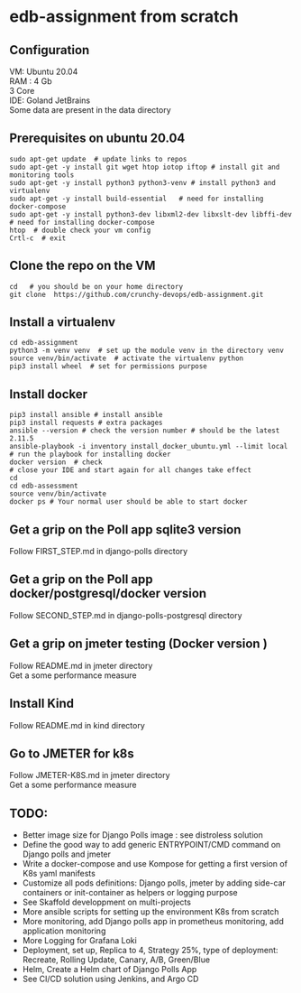 # edb-assignment from scratch

## Configuration 
VM: Ubuntu 20.04  
RAM : 4 Gb    
3 Core  
IDE: Goland  JetBrains  
Some data are present in the data directory

## Prerequisites on ubuntu 20.04
```shell
sudo apt-get update  # update links to repos
sudo apt-get -y install git wget htop iotop iftop # install git and monitoring tools
sudo apt-get -y install python3 python3-venv # install python3 and virtualenv
sudo apt-get -y install build-essential   # need for installing docker-compose
sudo apt-get -y install python3-dev libxml2-dev libxslt-dev libffi-dev # need for installing docker-compose
htop  # double check your vm config
Crtl-c  # exit
```

## Clone the repo  on the VM
```shell
cd   # you should be on your home directory
git clone  https://github.com/crunchy-devops/edb-assignment.git
```

## Install a virtualenv
```shell
cd edb-assignment
python3 -m venv venv  # set up the module venv in the directory venv
source venv/bin/activate  # activate the virtualenv python
pip3 install wheel  # set for permissions purpose
```

## Install docker 
```shell
pip3 install ansible # install ansible
pip3 install requests # extra packages
ansible --version # check the version number # should be the latest 2.11.5
ansible-playbook -i inventory install_docker_ubuntu.yml --limit local  # run the playbook for installing docker
docker version  # check 
# close your IDE and start again for all changes take effect
cd
cd edb-assessment
source venv/bin/activate
docker ps # Your normal user should be able to start docker  
```

## Get a grip on the Poll app sqlite3 version
Follow FIRST_STEP.md in django-polls directory

## Get a grip on the Poll app docker/postgresql/docker version
Follow SECOND_STEP.md in django-polls-postgresql  directory

## Get a grip on jmeter testing (Docker version )
Follow README.md in jmeter directory   
Get a some performance measure  

## Install Kind
Follow README.md in kind directory

## Go to JMETER for k8s 
Follow JMETER-K8S.md in jmeter directory  
Get a some performance measure  

## TODO: 
- Better image size for Django Polls image : see distroless solution  
- Define the good way to add generic ENTRYPOINT/CMD command on Django polls and jmeter  
- Write a docker-compose and use Kompose for getting a first version of K8s yaml manifests  
- Customize all pods definitions: Django polls, jmeter by adding side-car containers or init-container as helpers or logging purpose     
- See Skaffold developpment on multi-projects     
- More ansible scripts for setting up the environment K8s from scratch  
- More monitoring, add Django polls app in prometheus monitoring, add application monitoring     
- More Logging for Grafana Loki   
- Deployment, set up, Replica to 4, Strategy 25%, type of deployment: Recreate, Rolling Update, Canary, A/B, Green/Blue  
- Helm, Create a Helm chart of Django Polls App
- See CI/CD solution using Jenkins, and Argo CD    
